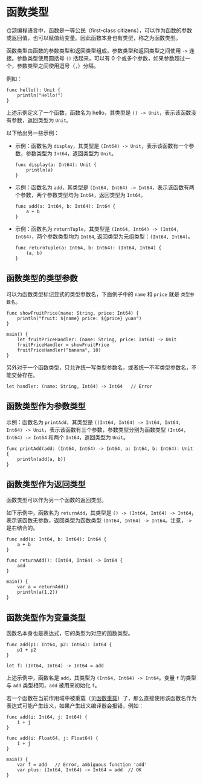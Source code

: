 # 函数类型

仓颉编程语言中，函数是一等公民（first-class citizens），可以作为函数的参数或返回值，也可以赋值给变量。因此函数本身也有类型，称之为函数类型。

函数类型由函数的参数类型和返回类型组成，参数类型和返回类型之间使用 `->` 连接。参数类型使用圆括号 `()` 括起来，可以有 0 个或多个参数，如果参数超过一个，参数类型之间使用逗号（`,`）分隔。

例如：

<!-- compile -->

```cangjie
func hello(): Unit {
    println("Hello!")
}
```

上述示例定义了一个函数，函数名为 hello，其类型是 `() -> Unit`，表示该函数没有参数，返回类型为 `Unit`。

以下给出另一些示例：

- 示例：函数名为 `display`，其类型是 `(Int64) -> Unit`，表示该函数有一个参数，参数类型为 `Int64`，返回类型为 `Unit`。

    <!-- compile -->

    ```cangjie
    func display(a: Int64): Unit {
        println(a)
    }
    ```

- 示例：函数名为 `add`，其类型是 `(Int64, Int64) -> Int64`，表示该函数有两个参数，两个参数类型均为 `Int64`，返回类型为 `Int64`。

    <!-- compile -->

    ```cangjie
    func add(a: Int64, b: Int64): Int64 {
        a + b
    }
    ```

- 示例：函数名为 `returnTuple`，其类型是 `(Int64, Int64) -> (Int64, Int64)`，两个参数类型均为 `Int64`, 返回类型为元组类型：`(Int64, Int64)`。

    <!-- compile -->

    ```cangjie
    func returnTuple(a: Int64, b: Int64): (Int64, Int64) {
        (a, b)
    }
    ```

## 函数类型的类型参数

可以为函数类型标记显式的类型参数名，下面例子中的 `name` 和 `price` 就是 `类型参数名`。

<!-- run -->

```cangjie
func showFruitPrice(name: String, price: Int64) {
    println("fruit: ${name} price: ${price} yuan")
}

main() {
    let fruitPriceHandler: (name: String, price: Int64) -> Unit
    fruitPriceHandler = showFruitPrice
    fruitPriceHandler("banana", 10)
}
```

另外对于一个函数类型，只允许统一写类型参数名，或者统一不写类型参数名，不能交替存在。

```cangjie
let handler: (name: String, Int64) -> Int64   // Error
```

## 函数类型作为参数类型

示例：函数名为 `printAdd`，其类型是 `((Int64, Int64) -> Int64, Int64, Int64) -> Unit`，表示该函数有三个参数，参数类型分别为函数类型 `(Int64, Int64) -> Int64` 和两个 `Int64`，返回类型为 `Unit`。

<!-- compile -->

```cangjie
func printAdd(add: (Int64, Int64) -> Int64, a: Int64, b: Int64): Unit {
    println(add(a, b))
}
```

## 函数类型作为返回类型

函数类型可以作为另一个函数的返回类型。

如下示例中，函数名为 `returnAdd`，其类型是 `() -> (Int64, Int64) -> Int64`，表示该函数无参数，返回类型为函数类型 `(Int64, Int64) -> Int64`。注意，`->` 是右结合的。

<!-- run -->

```cangjie
func add(a: Int64, b: Int64): Int64 {
    a + b
}

func returnAdd(): (Int64, Int64) -> Int64 {
    add
}

main() {
    var a = returnAdd()
    println(a(1,2))
}
```

## 函数类型作为变量类型

函数名本身也是表达式，它的类型为对应的函数类型。

<!-- compile -->

```cangjie
func add(p1: Int64, p2: Int64): Int64 {
    p1 + p2
}

let f: (Int64, Int64) -> Int64 = add
```

上述示例中，函数名是 `add`，其类型为 `(Int64, Int64) -> Int64`。变量 `f` 的类型与 `add` 类型相同，`add` 被用来初始化 `f`。

若一个函数在当前作用域中被重载（见[函数重载](./function_overloading.md)）了，那么直接使用该函数名作为表达式可能产生歧义，如果产生歧义编译器会报错，例如：

```cangjie
func add(i: Int64, j: Int64) {
    i + j
}

func add(i: Float64, j: Float64) {
    i + j
}

main() {
    var f = add   // Error, ambiguous function 'add'
    var plus: (Int64, Int64) -> Int64 = add  // OK
}
```
